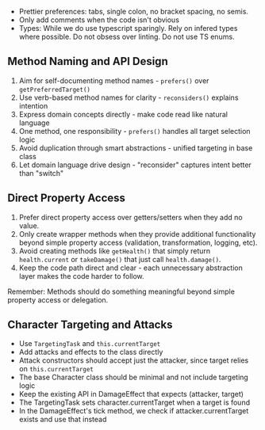 - Prettier preferences: tabs, single colon, no bracket spacing, no semis.
- Only add comments when the code isn't obvious
- Types: While we do use typescript sparingly. Rely on infered types where possible. Do not obsess over linting. Do not use TS enums.

## Method Naming and API Design

1. Aim for self-documenting method names - `prefers()` over `getPreferredTarget()`
2. Use verb-based method names for clarity - `reconsiders()` explains intention
3. Express domain concepts directly - make code read like natural language
4. One method, one responsibility - `prefers()` handles all target selection logic
5. Avoid duplication through smart abstractions - unified targeting in base class
6. Let domain language drive design - "reconsider" captures intent better than "switch"

## Direct Property Access

1. Prefer direct property access over getters/setters when they add no value.
2. Only create wrapper methods when they provide additional functionality beyond simple property access (validation, transformation, logging, etc).
3. Avoid creating methods like `getHealth()` that simply return `health.current` or `takeDamage()` that just call `health.damage()`.
4. Keep the code path direct and clear - each unnecessary abstraction layer makes the code harder to follow.

Remember: Methods should do something meaningful beyond simple property access or delegation.

## Character Targeting and Attacks

- Use `TargetingTask` and `this.currentTarget`
- Add attacks and effects to the class directly
- Attack constructors should accept just the attacker, since target relies on `this.currentTarget`
- The base Character class should be minimal and not include targeting logic
- Keep the existing API in DamageEffect that expects (attacker, target)
- The TargetingTask sets character.currentTarget when a target is found
- In the DamageEffect's tick method, we check if attacker.currentTarget exists and use that instead
